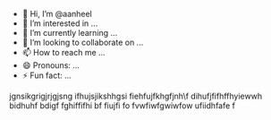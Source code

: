 - 👋 Hi, I’m @aanheel
- 👀 I’m interested in ...
- 🌱 I’m currently learning ...
- 💞️ I’m looking to collaborate on ...
- 📫 How to reach me ...
- 😄 Pronouns: ...
- ⚡ Fun fact: ...

<!---
aanheel/aanheel is a ✨ special ✨ repository because its `README.md` (this file) appears on your GitHub profile.
You can click the Preview link to take a look at your changes.
--->
jgnsikgrigjrjgjsng ifhujsjikshhgsi  fiehfujfkhgfjnh\f dihufjfifhffhyiewwh bidhuhf bdigf fghiffifhi bf fiujfi fo fvwfiwfgwiwfow ufiidhfafe f
